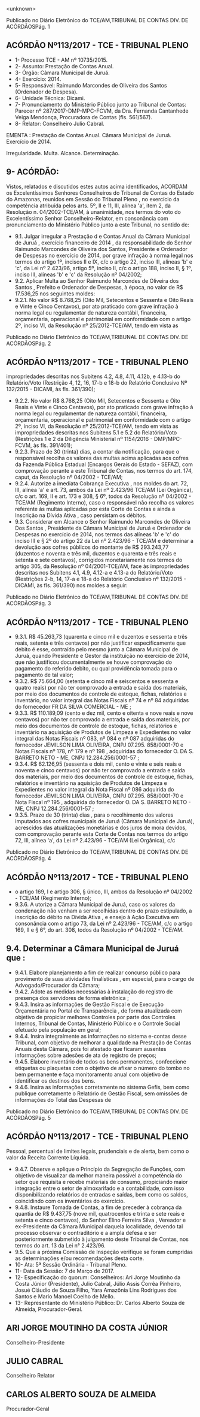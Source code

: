&lt;unknown&gt;

Publicado  no  Diário Eletrônico do TCE/AM,TRIBUNAL DE CONTAS DIV. DE  ACÓRDÃOSPág. 1

## ACÓRDÃO Nº113/2017 - TCE - TRIBUNAL PLENO

- 1- Processo TCE - AM nº 10735/2015.
- 2- Assunto: Prestação de Contas Anual.
- 3- Órgão: Câmara Municipal de Juruá.
- 4- Exercício: 2014.
- 5- Responsável: Raimundo Marcondes de Oliveira dos Santos (Ordenador de Despesa).
- 6- Unidade Técnica: Dicami.
- 7- Pronunciamento  do Ministério  Público  junto  ao Tribunal  de Contas: Parecer  nº 287/2017-DMP-MPC-FCVM, da Dra. Fernanda Cantanhede Veiga Mendonça, Procuradora de Contas (fls. 561/567).
- 8- Relator: Conselheiro Julio Cabral.

EMENTA : Prestação  de  Contas  Anual.  Câmara Municipal de Juruá. Exercício de 2014.

Irregularidade. Multa. Alcance. Determinação.

## 9- ACÓRDÃO:

Vistos, relatados e discutidos estes autos acima identificados, ACORDAM os Excelentíssimos Senhores Conselheiros do Tribunal de Contas do Estado do Amazonas, reunidos em Sessão do Tribunal Pleno , no exercício da competência atribuída pelos arts. 5º,  II e 11,  III, alínea 'a', item 2, da Resolução n. 04/2002-TCE/AM, à unanimidade, nos termos  do  voto  do  Excelentíssimo  Senhor  Conselheiro-Relator, em consonância com pronunciamento do Ministério Público junto a este Tribunal, no sentido de:

- 9.1. Julgar irregular a Prestação d e Contas Anual da Câmara Municipal de  Juruá , exercício  financeiro  de  2014 , da  responsabilidade  do Senhor  Raimundo  Marcondes  de  Oliveira  dos  Santos,  Presidente  e Ordenador  de  Despesas  no  exercício  de  2014,  por  grave  infração  à norma  legal  nos  termos  do  artigo  1º,  incisos  II  e  IX,  c/c  o  artigo  22, inciso III, alíneas 'b' e 'c', da Lei nº 2.423/96, artigo 5º, inciso II, c/c o artigo 188, inciso II, § 1º, inciso III, alíneas 'b' e 'c' da Resolução nº 04/2002;
- 9.2. Aplicar  Multa ao  Senhor Raimundo  Marcondes  de  Oliveira  dos Santos ,  Prefeito  e  Ordenador  de  Despesas,  à  época,  no  valor  de R$ 17.536,25 nos seguintes moldes:
- 9.2.1. No  valor  R$  8.768,25  (Oito  Mil,  Setecentos  e  Sessenta  e Oito  Reais  e  Vinte  e  Cinco  Centavos),  por  ato  praticado com  grave  infração  à  norma  legal  ou  regulamentar  de natureza  contábil,  financeira,  orçamentaria,  operacional  e patrimonial em conformidade com o artigo 2º, inciso VI, da Resolução nº 25/2012-TCE/AM, tendo em vista as

Publicado  no  Diário Eletrônico do TCE/AM,TRIBUNAL DE CONTAS DIV. DE  ACÓRDÃOSPág. 2

## ACÓRDÃO Nº113/2017 - TCE - TRIBUNAL PLENO

impropriedades descritas nos Subitens 4.2, 4.8, 4.11, 4.12b,  e  4.13-b do Relatório/Voto (Restrição 4, 12,  16, 17-b e 18-b do Relatório Conclusivo Nº 132/2015 - DICAMI, às fls. 361/390);

- 9.2.2. No  valor  R$  8.768,25  (Oito  Mil,  Setecentos  e  Sessenta  e Oito  Reais  e  Vinte  e  Cinco  Centavos),  por  ato  praticado com  grave  infração  à  norma  legal  ou  regulamentar  de natureza  contábil,  financeira,  orçamentaria,  operacional  e patrimonial em conformidade com o artigo 2º, inciso VI, da Resolução nº 25/2012-TCE/AM, tendo em vista as impropriedades descritas nos Subitens 5.1 e 5.2 do Relatório/Voto (Restrições 1 e 2 da Diligência Ministerial nº 1154/2016 - DMP/MPC-FCVM, às fls. 391/401);
- 9.2.3. Prazo de 30 (trinta) dias, a contar da notificação, para que o responsável recolha os valores das multas acima aplicadas aos cofres da Fazenda Pública Estadual (Encargos Gerais do  Estado  -  SEFAZ),  com  comprovação  perante  a  este Tribunal  de  Contas,  nos  termos  do  art.  174,  caput,  da Resolução nº 04/2002 - TCE/AM;
- 9.2.4. Autorize  a  imediata Cobrança  Executiva ,  nos  moldes  do art. 72, III, alínea 'a' e art. 73, ambos da Lei nº 2.423/96 TCE/AM (Lei Orgânica), c/c o art. 169, II e art. 173 e 308, § 6º,  todos da Resolução nº 04/2002  - TCE/AM (Regimento Interno), caso o responsável não recolha os valores referente às multas aplicadas por esta Corte de Contas e ainda  a Inscrição  na  Dívida  Ativa , caso  persistam  os débitos.
- 9.3. Considerar em  Alcance o Senhor Raimundo Marcondes de Oliveira Dos Santos , Presidente da Câmara Municipal de Juruá e Ordenador de Despesas  no  exercício  de  2014,  nos  termos  das  alíneas  'b'  e  'c'  do inciso III e § 2º do artigo 22 da Lei nº 2.423/96 - TCE/AM e determinar a devolução aos cofres públicos do montante de R$ 293.243,77 (duzentos e noventa e três mil, duzentos e quarenta e três reais e setenta e sete centavos),  corrigidos  monetariamente  nos  termos  do  artigo  305,  da Resolução  nº  04/2001-TCE/AM,  face  às  impropriedades  descritas  nos Subitens 4.1, 4.9, 4.12-a e 4.13-a do Relatório/Voto (Restrições 2-b, 14, 17-a  e  18-a  do  Relatório  Conclusivo  nº  132/2015  -  DICAMI,  às  fls. 361/390) nos moldes a seguir:

Publicado  no  Diário Eletrônico do TCE/AM,TRIBUNAL DE CONTAS DIV. DE  ACÓRDÃOSPág. 3

## ACÓRDÃO Nº113/2017 - TCE - TRIBUNAL PLENO

- 9.3.1.  R$ 45.263,73 (quarenta e cinco mil e duzentos e sessenta e  três  reais,  setenta  e  três  centavos)  por  não  justificar especificamente que debito é esse, contraído pelo mesmo junto  a  Câmara  Municipal  de  Juruá,  quando  Presidente  e Gestor  da  instituição no exercício de 2014,  que  não justificou documentalmente  se  houve  comprovação  do pagamento do referido debito, ou qual providência tomada para o pagamento de tal valor;
- 9.3.2.   R$ 75.664,00 (setenta e cinco mil e seiscentos e sessenta e quatro reais) por não ter comprovado a entrada e saída dos  materiais,  por  meio  dos  documentos  de  controle  de estoque, fichas, relatórios e inventário, no valor integral das Notas Fiscais nº 74 e nº 84 adquiridas do fornecedor FR DA SILVA COMERCIAL - ME ;
- 9.3.3.   R$  110.189,09 (cento  e  dez  mil,  cento  e  oitenta  e  nove reais e nove centavos) por não ter comprovado a entrada e saída dos materiais, por meio dos documentos de controle de estoque, fichas, relatórios e inventário na  aquisição de Produtos de Limpeza e Expedientes no  valor integral das Notas  Fiscais  nº  083,  nº  084  e  nº  087 adquiridas  do fornecedor JEMILSON  LIMA  OLIVEIRA,  CNPJ  07.295. 858/0001-70 e Notas  Fiscais  nº  178,  nº  179  e  nº  198 , adquiridas do fornecedor O. DA S. BARRETO NETO - ME, CNPJ 12.284.256/0001-57 ;
- 9.3.4.   R$   62.126,95 (sessenta  e  dois mil,  cento  e  vinte  e  seis reais e noventa e cinco centavos) por não ter comprovado a entrada e saída dos materiais, por meio dos documentos de controle de estoque, fichas, relatórios e inventário na aquisição de Produtos de Limpeza e Expedientes no valor integral  da Nota  Fiscal  nº  086 adquirida  do  fornecedor JEMILSON LIMA OLIVEIRA, CNPJ 07.295. 858/0001-70 e Nota  Fiscal  nº  195 ,  adquirida  do  fornecedor O.  DA  S. BARRETO NETO - ME, CNPJ 12.284.256/0001-57 ;
- 9.3.5.  Prazo de 30 (trinta) dias , para o recolhimento dos valores imputados aos cofres municipais de Juruá (Câmara Municipal de Juruá), acrescidos das atualizações monetárias e dos juros de mora devidos, com comprovação perante esta Corte de Contas nos termos do artigo 72, III, alínea 'a', da Lei nº 2.423/96 - TCE/AM (Lei Orgânica), c/c

Publicado  no  Diário Eletrônico do TCE/AM,TRIBUNAL DE CONTAS DIV. DE  ACÓRDÃOSPág. 4

## ACÓRDÃO Nº113/2017 - TCE - TRIBUNAL PLENO

- o artigo 169, I e artigo 306, § único, III, ambos  da Resolução nº 04/2002 - TCE/AM (Regimento Interno);
- 9.3.6.   A utorize a Câmara Municipal de Juruá, caso os valores da  condenação  não  venham  a  ser  recolhidas  dentro  do prazo estipulado, a inscrição do débito na Dívida Ativa , e ensejo à Ação Executiva em consonância com o artigo 73, da Lei nº 2.423/96 - TCE/AM, c/c o artigo 169, II e § 6°, do art. 308, todos da Resolução nº 04/2002 - TCE/AM.

## 9.4. Determinar a Câmara Municipal de Juruá que :

- 9.4.1. Elabore planejamento a fim de realizar concurso público para  provimento  de  suas  atividades  finalísticas , em especial, para o cargo de Advogado/Procurador da Câmara;
- 9.4.2. Adote as medidas necessárias à instalação do registro de presença dos servidores de forma eletrônica ;
- 9.4.3. Insira  as  informações  de Gestão  Fiscal  e  de  Execução Orçamentária no Portal  de  Transparência , de  forma atualizada com objetivo de propiciar melhores Controles por parte dos Controles Internos, Tribunal de Contas, Ministério Público  e  o  Controle  Social  efetuado  pela  população  em geral;
- 9.4.4. Insira integralmente as informações no sistema e-contas desse  Tribunal,  com  objetivo  de  melhorar  a  qualidade  na Prestação de Contas Anuais desta Câmara, pois foi atestado que ficaram ausentes informações sobre adesões de ata de registro de preços;
- 9.4.5. Elabore inventário de todos os bens permanentes, confeccione etiquetas ou plaquetas com o objetivo de afixar o número do tombo no bem permanente e faça monitoramento anual com objetivo de identificar os destinos dos bens.
- 9.4.6. Insira as informações corretamente no sistema  Gefis, bem como publique corretamente o Relatório de Gestão Fiscal, sem omissões de informações do Total das Despesas de

Publicado  no  Diário Eletrônico do TCE/AM,TRIBUNAL DE CONTAS DIV. DE  ACÓRDÃOSPág. 5

## ACÓRDÃO Nº113/2017 - TCE - TRIBUNAL PLENO

Pessoal,  percentual  de  limites  legais,  prudenciais  e  de alerta, bem como o valor da Receita Corrente Líquida.

- 9.4.7. Observe e aplique o Princípio da Segregação de Funções, com  objetivo  de  visualizar  da  melhor  maneira  possível  a competência do setor que requisita e recebe materiais de consumo,  propiciando  maior  integração  entre  o  setor  de almoxarifado  e  a  contabilidade,  com  isso  disponibilizando relatórios  de  entradas  e  saídas,  bem  como  os  saldos, coincidindo com os inventários do exercício.
- 9.4.8. Instaure Tomada de Contas, a fim de preceder à cobrança da quantia de R$ 9.437,75 (nove mil, quatrocentos e trinta e sete  reais  e  setenta  e  cinco  centavos),  do  Senhor Elino Ferreira Silva , Vereador e ex-Presidente da Câmara Municipal daquela localidade, devendo tal processo observar o contraditório e a ampla defesa e ser posteriormente  submetido  à  julgamento  deste  Tribunal  de Contas, nos termos do art. 13 da Lei n° 2.423/96.
- 9.5. Que  a próxima Comissão  de  Inspeção verifique se foram cumpridas as determinações e/ou recomendações desta corte.
- 10-  Ata: 5ª Sessão Ordinária - Tribunal Pleno.
- 11-  Data da Sessão: 7 de Março de 2017.
- 12-  Especificação  do  quorum: Conselheiros: Ari Jorge  Moutinho  da  Costa  Júnior (Presidente), Julio Cabral, Júlio Assis Corrêa Pinheiro, Josué Cláudio de Souza Filho, Yara Amazônia Lins Rodrigues dos Santos e Mario Manoel Coelho de Mello.
- 13-  Representante  do  Ministério  Público: Dr. Carlos  Alberto  Souza  de Almeida, Procurador-Geral.

## ARI JORGE MOUTINHO DA COSTA JÚNIOR

Conselheiro-Presidente

## JULIO CABRAL

Conselheiro Relator

## CARLOS ALBERTO SOUZA DE ALMEIDA

Procurador-Geral